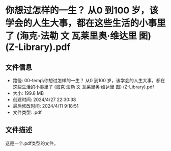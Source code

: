 ﻿# 你想过怎样的一生？ 从0 到100 岁，该学会的人生大事，都在这些生活的小事里了 (海克·法勒 文 瓦莱里奥·维达里 图) (Z-Library).pdf

## 文件信息
- 路径: 00-temp\你想过怎样的一生？ 从0 到100 岁，该学会的人生大事，都在这些生活的小事里了 (海克·法勒 文 瓦莱里奥·维达里 图) (Z-Library).pdf
- 大小: 199.8 MB
- 创建时间: 2024/4/27 22:30:38
- 最后修改时间: 2024/4/11 9:18:51
- 文件类型: .pdf

## 文件描述
这是一个.pdf类型的文件。

